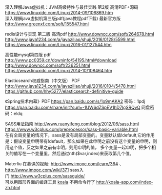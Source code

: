 深入理解Java虚拟机：JVM高级特性与最佳实践 第2版 高清PDF+源码  https://www.linuxidc.com/Linux/2014-09/106869.htm  
深入理解java虚拟机第三版pdf(java教程pdf下载) 最新官方版  http://www.greenxf.com/soft/155547.html  

redis设计与实现 第二版 高清pdf  http://www.downcc.com/soft/264678.html   http://www.java1234.com/a/javaziliao/shuji/2016/0128/5599.html  https://www.linuxidc.com/Linux/2016-01/127544.htm  

高性能mysql第四版 pdf  http://www.pc0359.cn/downinfo/54195.html#download  http://www.downcc.com/soft/236251.html  https://www.linuxidc.com/Linux/2014-10/108464.htm  

Elasticsearch权威指南（中文版） PDF http://www.java1234.com/a/javaziliao/shuji/2016/0104/5478.html  https://github.com/hhy5277/elasticsearch-definitive-guide  

《Spring技术内幕》PDF   https://pan.baidu.com/s/1o9mAKA2 密码：1pdj 
https://pan.baidu.com/share/init?surl=-1UW6dZSpEV1hD7IgSRQvQ  网盘密码：eldq   


SASS用法指南 http://www.ruanyifeng.com/blog/2012/06/sass.html  https://www.w3cplus.com/preprocessor/sass-basic-variable.html  
在有全局变量的情况下，sass是没有局部变量的。变量默认值!default,它的作用是：假设变量申明带有!default，那么如果在此申明之前没有这个变量的申明，则用这个值，反之如果之前有申明，则用申明的值。  多个变量一起申明，把多个相关的值写在一个变量里，然后通过nth($var,index)来获取第几个值。  

Materliu 在慕课的视频: http://www.imooc.com/learn/364 、 http://www.imooc.com/wiki/371  sass入门:http://www.w3cplus.com/sassguide/  
可以用图形界面的编译工具  [koala](http://koala-app.com/index-zh.html) 不用命令行了  http://koala-app.com/index-zh.html







